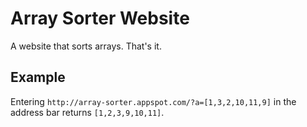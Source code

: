 # Array Sorter Website
A website that sorts arrays. That's it.

## Example
Entering `http://array-sorter.appspot.com/?a=[1,3,2,10,11,9]` in the address bar returns `[1,2,3,9,10,11]`.
